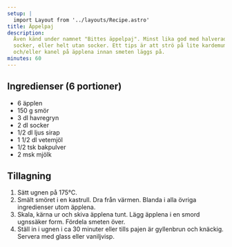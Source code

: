 ```yaml
---
setup: |
  import Layout from '../layouts/Recipe.astro'
title: Äppelpaj
description:
  Även känd under namnet "Bittes äppelpaj". Minst lika god med halverad mängd
  socker, eller helt utan socker. Ett tips är att strö på lite kardemumma
  och/eller kanel på äpplena innan smeten läggs på.
minutes: 60
---
```


## Ingredienser (6 portioner)

- 6 äpplen
- 150 g smör
- 3 dl havregryn
- 2 dl socker
- 1/2 dl ljus sirap
- 1 1/2 dl vetemjöl
- 1/2 tsk bakpulver
- 2 msk mjölk

## Tillagning

1. Sätt ugnen på 175°C.
1. Smält smöret i en kastrull. Dra från värmen. Blanda i alla övriga
   ingredienser utom äpplena.
1. Skala, kärna ur och skiva äpplena tunt. Lägg äpplena i en smord ugnssäker
   form. Fördela smeten över.
1. Ställ in i ugnen i ca 30 minuter eller tills pajen är gyllenbrun och knäckig.
   Servera med glass eller vaniljvisp.
